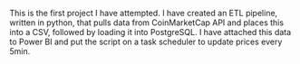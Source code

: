 This is the first project I have attempted. I have created an ETL pipeline, written in python, that pulls data from CoinMarketCap API and places this into a CSV, followed by loading it into PostgreSQL. 
I have attached this data to Power BI and put the script on a task scheduler to update prices every 5min.
